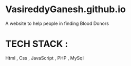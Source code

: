 # VasireddyGanesh.github.io
A website to help people in finding Blood Donors 


# TECH STACK :

Html , Css , JavaScript , PHP , MySql
